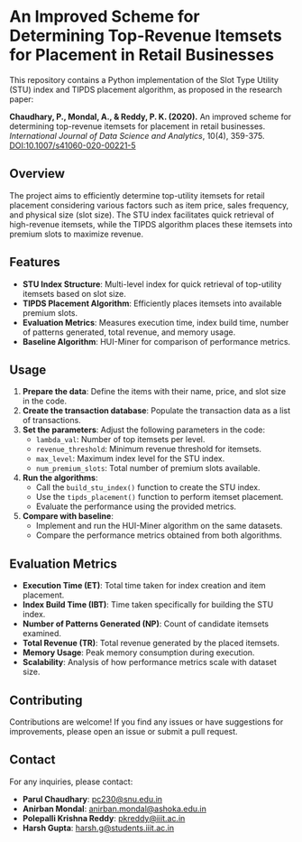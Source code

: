 # An Improved Scheme for Determining Top-Revenue Itemsets for Placement in Retail Businesses

This repository contains a Python implementation of the Slot Type Utility (STU) index and TIPDS placement algorithm, as proposed in the research paper:

**Chaudhary, P., Mondal, A., & Reddy, P. K. (2020).** An improved scheme for determining top-revenue itemsets for placement in retail businesses. *International Journal of Data Science and Analytics*, 10(4), 359-375. [DOI:10.1007/s41060-020-00221-5](https://doi.org/10.1007/s41060-020-00221-5)

## Overview

The project aims to efficiently determine top-utility itemsets for retail placement considering various factors such as item price, sales frequency, and physical size (slot size). The STU index facilitates quick retrieval of high-revenue itemsets, while the TIPDS algorithm places these itemsets into premium slots to maximize revenue.


## Features

- **STU Index Structure**: Multi-level index for quick retrieval of top-utility itemsets based on slot size.
- **TIPDS Placement Algorithm**: Efficiently places itemsets into available premium slots.
- **Evaluation Metrics**: Measures execution time, index build time, number of patterns generated, total revenue, and memory usage.
- **Baseline Algorithm**: HUI-Miner for comparison of performance metrics.



## Usage

1. **Prepare the data**: Define the items with their name, price, and slot size in the code.
2. **Create the transaction database**: Populate the transaction data as a list of transactions.
3. **Set the parameters**: Adjust the following parameters in the code:
   * `lambda_val`: Number of top itemsets per level.
   * `revenue_threshold`: Minimum revenue threshold for itemsets.
   * `max_level`: Maximum index level for the STU index.
   * `num_premium_slots`: Total number of premium slots available.
4. **Run the algorithms**:
   * Call the `build_stu_index()` function to create the STU index.
   * Use the `tipds_placement()` function to perform itemset placement.
   * Evaluate the performance using the provided metrics.
5. **Compare with baseline**:
   * Implement and run the HUI-Miner algorithm on the same datasets.
   * Compare the performance metrics obtained from both algorithms.

## Evaluation Metrics



* **Execution Time (ET)**: Total time taken for index creation and item placement.
* **Index Build Time (IBT)**: Time taken specifically for building the STU index.
* **Number of Patterns Generated (NP)**: Count of candidate itemsets examined.
* **Total Revenue (TR)**: Total revenue generated by the placed itemsets.
* **Memory Usage**: Peak memory consumption during execution.
* **Scalability**: Analysis of how performance metrics scale with dataset size.

## Contributing

Contributions are welcome! If you find any issues or have suggestions for improvements, please open an issue or submit a pull request.



## Contact

For any inquiries, please contact:

* **Parul Chaudhary**: pc230@snu.edu.in
* **Anirban Mondal**: anirban.mondal@ashoka.edu.in
* **Polepalli Krishna Reddy**: pkreddy@iiit.ac.in
* **Harsh Gupta**: harsh.g@students.iiit.ac.in